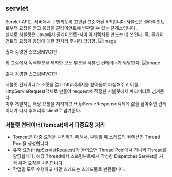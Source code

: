 <h2>servlet</h2>

Servlet API는 서버에서 구현되도록 고안된 표준화된 API입니다.서블릿은 클라이언트로부터 요청을 받고 응답을 클라이언트에 반환할 수 있는 클래스입니다.<br> 실제로 서블릿은 Java에서 클라이언트-서버 아키텍처를 만드는 데 쓰인다. 즉, 클라이언트의 요청과 응답에 대한 전처리,후처리 담당함.
![image](https://github.com/Jung-MinGi/ComputerScience/assets/118701129/6042ad7b-0842-48e0-90f6-fecec96da43b)

출처 김영한 스프링MVC1편<br>

위 그림에서 녹색부분을 제외한 모든 부분을 서블릿 컨테이너가 담당한다.
![image](https://github.com/Jung-MinGi/ComputerScience/assets/118701129/f702467a-7e1d-4264-b468-9668f56c5fa0)

출처 김영한 스프링MVC1편<br>

서블릿 컨테이너가 소켓을 열고 http메세지를 받아들여 파싱해주고 이를 HttpServleRequest객체로 만들어 request에 적절한 서블릿에세 파라미터로 넘겨준다.<br>
이후 개발자는 해당 요청을 처리하고 HttpServleResponse객체에 값을 담아주면 컨테이너가 다시 후처리후 client로 넘겨준다.

<h3>서블릿 컨테이너(Tomcat)에서 다중요청 처리</h3>

- Tomcat은 다중 요청을 처리하기 위해서, 부팅할 때 스레드의 컬렉션인 Thread Pool을 생성합니다.
- 유저 요청(HttpServletRequest)가 들어오면 Thread Pool에서 하나씩 Thread를 할당합니다. 해당 Thread에서 스프링부트에서 작성한 Dispatcher Servlet을 거쳐 유저 요청을 처리합니다.
- 작업을 모두 수행하고 나면 스레드는 스레드풀로 반환됩니다.
